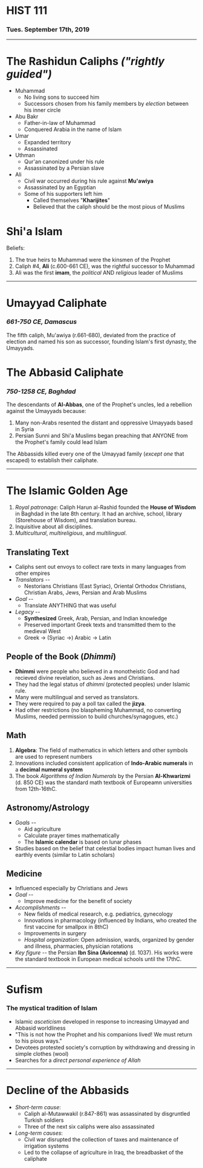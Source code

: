 # HIST 111
### Tues. September 17th, 2019
---

# The Rashidun Caliphs _("rightly guided")_
* Muhammad
    - No living sons to succeed him
    - Successors chosen from his family members by _election_ between his inner circle
* Abu Bakr
    - Father-in-law of Muhammad
    - Conquered Arabia in the name of Islam
* Umar
    - Expanded territory
    - Assassinated
* Uthman
    - Qur'an canonized under his rule
    - Assassinated by a Persian slave
* Ali
    - Civil war occurred during his rule against __Mu'awiya__
    - Assassinated by an Egyptian
    - Some of his supporters left him
        - Called themselves "__Kharijites__"
        - Believed that the caliph should be the most pious of Muslims

# Shi'a Islam
Beliefs:
1. The true heirs to Muhammad were the kinsmen of the Prophet
2. Caliph #4, __Ali__ (c.600-661 CE), was the rightful successor to Muhammad
3. Ali was the first __imam__, the _political_ AND _religious_ leader of Muslims

---
# Umayyad Caliphate
### _661-750 CE, Damascus_

The fifth caliph, Mu'awiya (r.661-680), deviated from the practice of election and named his son as successor, founding Islam's first dynasty, the Umayyads.

# The Abbasid Caliphate
### _750-1258 CE, Baghdad_

The descendants of __Al-Abbas__, one of the Prophet's uncles, led a rebellion against the Umayyads because:
1. Many non-Arabs resented the distant and oppressive Umayyads based in Syria
2. Persian Sunni and Shi'a Muslims began preaching that ANYONE from the Prophet's family could lead Islam

The Abbassids killed every one of the Umayyad family (_except one_ that escaped) to establish their caliphate.

---
# The Islamic Golden Age
1. _Royal patronage_: Caliph Harun al-Rashid founded the __House of Wisdom__ in Baghdad in the late 8th century. It had an archive, school, library (Storehouse of Wisdom), and translation bureau.
2. Inquisitive about all disciplines.
3. _Multicultural_, _multireligious_, and _multilingual_.

## Translating Text
* Caliphs sent out envoys to collect rare texts in many languages from other empires
* _Translators_ --
    - Nestorians Christians (East Syriac), Oriental Orthodox Christians, Christian Arabs, Jews, Persian and Arab Muslims
* _Goal_ --
    - Translate ANYTHING that was useful
* _Legacy_ --
    - __Synthesized__ Greek, Arab, Persian, and Indian knowledge
    - Preserved important Greek texts and transmitted them to the medieval West
    - Greek $\rightarrow$ (Syriac $\rightarrow$) Arabic $\rightarrow$ Latin

## People of the Book (_Dhimmi_)
* __Dhimmi__ were people who believed in a monotheistic God and had recieved divine revelation, such as Jews and Christians.
* They had the legal status of _dhimmi_ (protected peoples) under Islamic rule.
* Many were multilingual and served as translators.
* They were required to pay a poll tax called the __jizya__.
* Had other restrictions (no blaspheming Muhammad, no converting Muslims, needed permission to build churches/synagogues, etc.)

## Math
1. __Algebra__: The field of mathematics in which letters and other symbols are used to represent numbers
2. Innovations included consistent application of __Indo-Arabic numerals__ in a __decimal numeral system__
3. The book _Algorithms of Indian Numerals_ by the Persian __Al-Khwarizmi__ (d. 850 CE) was the standard math textbook of Europeamn universities from 12th-16thC.

## Astronomy/Astrology
* _Goals_ --
    - Aid agriculture
    - Calculate prayer times mathematically
    - The __Islamic calendar__ is based on lunar phases
* Studies based on the belief that celestial bodies impact human lives and earthly events (similar to Latin scholars)

## Medicine
* Influenced especially by Christians and Jews
* _Goal_ --
    - Improve medicine for the benefit of society
* _Accomplishments_ -- 
    - New fields of medical research, e.g. pediatrics, gynecology
    - Innovations in pharmacology (influenced by Indians, who created the first vaccine for smallpox in 8thC)
    - Improvements in surgery
    - _Hospital organization_: Open admission, wards, organized by gender and illness, pharmacies, physician rotations
* _Key figure_ -- the Persian __Ibn Sina (Avicenna)__ (d. 1037). His works were the standard textbook in European medical schools until the 17thC.

---
# Sufism
### The mystical tradition of Islam

* Islamic _asceticism_ developed in response to increasing Umayyad and Abbasid worldliness
* "This is not how the Prophet and his companions lived! We must return to his pious ways."
* Devotees protested society's corruption by withdrawing and dressing in simple clothes (wool)
* Searches for a _direct personal experience of Allah_

---
# Decline of the Abbasids
* _Short-term cause_:
    - Caliph al-Mutawwakil (r.847-861) was assassinated by disgruntled Turkish soldiers
    - Three of the next six caliphs were also assassinated
* _Long-term causes_:
    - Civil war disrupted the collection of taxes and maintenance of irrigation systems
    - Led to the collapse of agriculture in Iraq, the breadbasket of the caliphate

